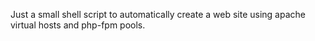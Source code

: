 Just a small shell script to automatically create a web site using apache virtual hosts and php-fpm pools.